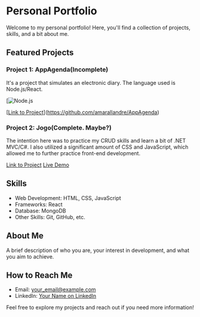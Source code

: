 # Personal Portfolio

Welcome to my personal portfolio! Here, you'll find a collection of projects, skills, and a bit about me.

## Featured Projects

### Project 1: AppAgenda(Incomplete)
It's a project that simulates an electronic diary. The language used is Node.js/React.

[![Node.js](https://img.shields.io/badge/Node.js-React25-brightgreen)

[[Link to Project](project_link)](https://github.com/amarallandre/AppAgenda)

### Project 2: Jogo(Complete. Maybe?)
The intention here was to practice my CRUD skills and learn a bit of .NET MVC/C#. I also utilized a significant amount of CSS and JavaScript, which allowed me to further practice front-end development.



[Link to Project](project_link)
[Live Demo](demo_link)

## Skills

- Web Development: HTML, CSS, JavaScript
- Frameworks: React
- Database: MongoDB
- Other Skills: Git, GitHub, etc.

## About Me

A brief description of who you are, your interest in development, and what you aim to achieve.

## How to Reach Me

- Email: your_email@example.com
- LinkedIn: [Your Name on LinkedIn](linkedin_link)

Feel free to explore my projects and reach out if you need more information!
